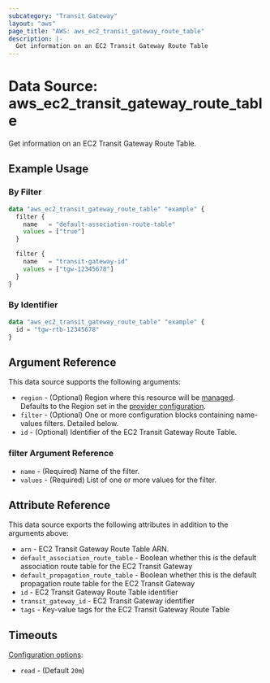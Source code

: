 ```yaml
---
subcategory: "Transit Gateway"
layout: "aws"
page_title: "AWS: aws_ec2_transit_gateway_route_table"
description: |-
  Get information on an EC2 Transit Gateway Route Table
---
```


# Data Source: aws_ec2_transit_gateway_route_table

Get information on an EC2 Transit Gateway Route Table.

## Example Usage

### By Filter

```terraform
data "aws_ec2_transit_gateway_route_table" "example" {
  filter {
    name   = "default-association-route-table"
    values = ["true"]
  }

  filter {
    name   = "transit-gateway-id"
    values = ["tgw-12345678"]
  }
}
```

### By Identifier

```terraform
data "aws_ec2_transit_gateway_route_table" "example" {
  id = "tgw-rtb-12345678"
}
```

## Argument Reference

This data source supports the following arguments:

* `region` - (Optional) Region where this resource will be [managed](https://docs.aws.amazon.com/general/latest/gr/rande.html#regional-endpoints). Defaults to the Region set in the [provider configuration](https://registry.terraform.io/providers/hashicorp/aws/latest/docs#aws-configuration-reference).
* `filter` - (Optional) One or more configuration blocks containing name-values filters. Detailed below.
* `id` - (Optional) Identifier of the EC2 Transit Gateway Route Table.

### filter Argument Reference

* `name` - (Required) Name of the filter.
* `values` - (Required) List of one or more values for the filter.

## Attribute Reference

This data source exports the following attributes in addition to the arguments above:

* `arn` - EC2 Transit Gateway Route Table ARN.
* `default_association_route_table` - Boolean whether this is the default association route table for the EC2 Transit Gateway
* `default_propagation_route_table` - Boolean whether this is the default propagation route table for the EC2 Transit Gateway
* `id` - EC2 Transit Gateway Route Table identifier
* `transit_gateway_id` - EC2 Transit Gateway identifier
* `tags` - Key-value tags for the EC2 Transit Gateway Route Table

## Timeouts

[Configuration options](https://developer.hashicorp.com/terraform/language/resources/syntax#operation-timeouts):

- `read` - (Default `20m`)
